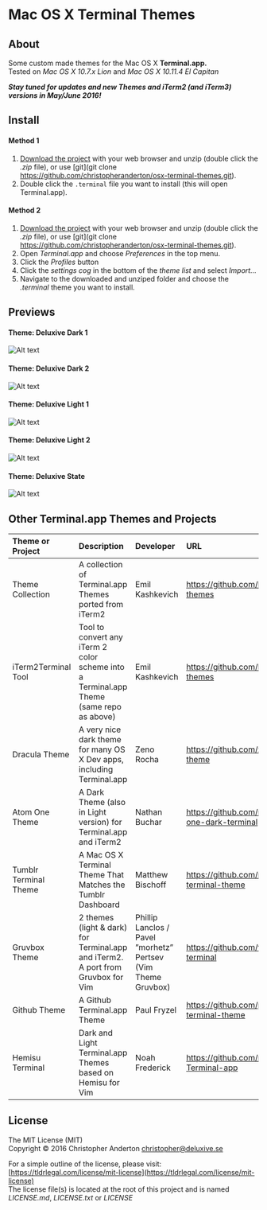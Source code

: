  Mac OS X Terminal Themes
=========================================================

## About
Some custom made themes for the Mac OS X **Terminal.app.**   
Tested on *Mac OS X 10.7.x Lion* and *Mac OS X 10.11.4 El Capitan*

***Stay tuned for updates and new Themes and iTerm2 (and iTerm3) versions in May/June 2016!***

## Install 

#### Method 1
1. [Download the project](https://github.com/christopheranderton/osx-terminal-themes/archive/master.zip) with your web browser and unzip (double click the *.zip* file), or use [git](git clone https://github.com/christopheranderton/osx-terminal-themes.git).
2. Double click the `.terminal` file you want to install (this will open Terminal.app).

#### Method 2
1. [Download the project](https://github.com/christopheranderton/osx-terminal-themes/archive/master.zip) with your web browser and unzip (double click the *.zip* file), or use [git](git clone https://github.com/christopheranderton/osx-terminal-themes.git).
2. Open *Terminal.app* and choose *Preferences* in the top menu. 
3. Click the *Profiles* button
4. Click the *settings cog* in the bottom of the *theme list* and select *Import…*
5. Navigate to the downloaded and unziped folder and choose the *.terminal* theme you want to install. 


## Previews

#### Theme: Deluxive Dark 1
 ![Alt text](https://raw.githubusercontent.com/christopheranderton/osx-terminal-themes/master/screenshots/terminal-deluxive-dark1.png "Deluxive Dark 1 Terminal.app Theme")
 
#### Theme: Deluxive Dark 2
 ![Alt text](https://raw.githubusercontent.com/christopheranderton/osx-terminal-themes/master/screenshots/terminal-deluxive-dark2.png "Deluxive Dark 2 Terminal.app Theme")
 
#### Theme: Deluxive Light 1
 ![Alt text](https://raw.githubusercontent.com/christopheranderton/osx-terminal-themes/master/screenshots/terminal-deluxive-light1.png "Deluxive Light 1 Terminal.app Theme")
 
#### Theme: Deluxive Light 2
 ![Alt text](https://raw.githubusercontent.com/christopheranderton/osx-terminal-themes/master/screenshots/terminal-deluxive-light2.png "Deluxive Light 2 Terminal.app Theme")
 
#### Theme: Deluxive State
 ![Alt text](https://raw.githubusercontent.com/christopheranderton/osx-terminal-themes/master/screenshots/terminal-deluxivestate.png "Deluxive State Terminal.app Theme")


## Other Terminal.app Themes and Projects 

| Theme or Project | Description | Developer | URL |
|      :---|      :---|       :---|  :---|
|  Theme Collection | A collection of Terminal.app Themes ported from iTerm2  | Emil Kashkevich | https://github.com/lysyi3m/osx-terminal-themes |
| iTerm2Terminal Tool  | Tool to convert any iTerm 2 color scheme into a Terminal.app Theme (same repo as above) | Emil Kashkevich | https://github.com/lysyi3m/osx-terminal-themes |
| Dracula Theme | A very nice dark theme for many OS X Dev apps, including Terminal.app  | Zeno Rocha   | https://github.com/zenorocha/dracula-theme |
| Atom One Theme | A Dark Theme (also in Light version) for Terminal.app and iTerm2 | Nathan Buchar | https://github.com/nathanbuchar/atom-one-dark-terminal |
| Tumblr Terminal Theme | A Mac OS X Terminal Theme That Matches the Tumblr Dashboard  | Matthew Bischoff | https://github.com/mattbischoff/tumblr-terminal-theme |
| Gruvbox Theme | 2 themes (light & dark) for Terminal.app and iTerm2. A port from Gruvbox for Vim  | Phillip Lanclos / Pavel ”morhetz” Pertsev  (Vim Theme Gruvbox) | https://github.com/flipxfx/gruvbox-terminal |
| Github Theme | A Github Terminal.app Theme  | Paul Fryzel | https://github.com/paulfryzel/github-terminal-theme |
| Hemisu Terminal | Dark and Light Terminal.app Themes based on Hemisu for Vim  | Noah Frederick | https://github.com/noahfrederick/Hemisu-Terminal-app |



## License

The MIT License (MIT)  
Copyright © 2016 Christopher Anderton <christopher@deluxive.se>   
  
For a simple outline of the license, please visit: [https://tldrlegal.com/license/mit-license](https://tldrlegal.com/license/mit-license)  
The license file(s) is located at the root of this project and is named *LICENSE.md*, *LICENSE.txt* or *LICENSE*  



